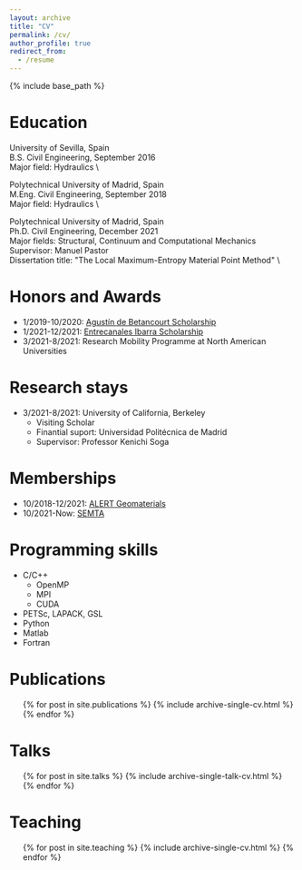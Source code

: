 ```yaml
---
layout: archive
title: "CV"
permalink: /cv/
author_profile: true
redirect_from:
  - /resume
---
```


{% include base_path %}

Education
======

University of Sevilla, Spain \
B.S. Civil Engineering, September 2016 \
Major field: Hydraulics \

Polytechnical University of Madrid, Spain \
M.Eng. Civil Engineering, September 2018 \
Major field: Hydraulics \ 

Polytechnical University of Madrid, Spain \
Ph.D. Civil Engineering, December 2021 \
Major fields: Structural, Continuum and Computational Mechanics \
Supervisor: Manuel Pastor \
Dissertation title: "The Local Maximum-Entropy Material Point Method" \

Honors and Awards
======
* 1/2019-10/2020: [Agustín de Betancourt Scholarship](https://fundacionabetancourt.org/)
* 1/2021-12/2021: [Entrecanales Ibarra Scholarship](https://fentrecanalesibarra.es/)
* 3/2021-8/2021: Research Mobility Programme at North American Universities

Research stays
======
* 3/2021-8/2021: University of California, Berkeley 
  * Visiting Scholar
  * Finantial suport: Universidad Politécnica de Madrid
  * Supervisor: Professor Kenichi Soga

Memberships
======
* 10/2018-12/2021: [ALERT Geomaterials](https://alertgeomaterials.eu/)
* 10/2021-Now: [SEMTA](https://www.semta.org.es/)

Programming skills
======
* C/C++
  * OpenMP
  * MPI
  * CUDA
* PETSc, LAPACK, GSL
* Python
* Matlab
* Fortran

Publications
======
  <ul>{% for post in site.publications %}
    {% include archive-single-cv.html %}
  {% endfor %}</ul>
  
Talks
======
  <ul>{% for post in site.talks %}
    {% include archive-single-talk-cv.html %}
  {% endfor %}</ul>
  
Teaching
======
  <ul>{% for post in site.teaching %}
    {% include archive-single-cv.html %}
  {% endfor %}</ul>
  

